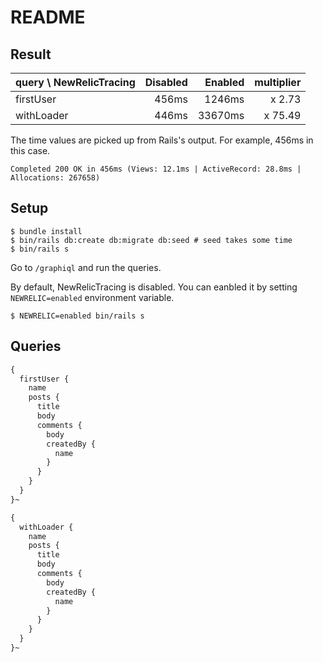 # README

## Result

| query \ NewRelicTracing | Disabled | Enabled | multiplier |
| :---------------------- | -------: | ------: | ---------: |
| firstUser               |    456ms |  1246ms |     x 2.73 |
| withLoader              |    446ms | 33670ms |    x 75.49 |

The time values are picked up from Rails's output. For example, 456ms in this case.

```
Completed 200 OK in 456ms (Views: 12.1ms | ActiveRecord: 28.8ms | Allocations: 267658)
```

## Setup

```
$ bundle install
$ bin/rails db:create db:migrate db:seed # seed takes some time
$ bin/rails s
```

Go to `/graphiql` and run the queries.

By default, NewRelicTracing is disabled. You can eanbled it by setting `NEWRELIC=enabled` environment variable.

```
$ NEWRELIC=enabled bin/rails s
```

## Queries

```graphql
{
  firstUser {
    name
    posts {
      title
      body
      comments {
        body
        createdBy {
          name
        }
      }
    }
  }
}~
```

```graphql
{
  withLoader {
    name
    posts {
      title
      body
      comments {
        body
        createdBy {
          name
        }
      }
    }
  }
}~
```
